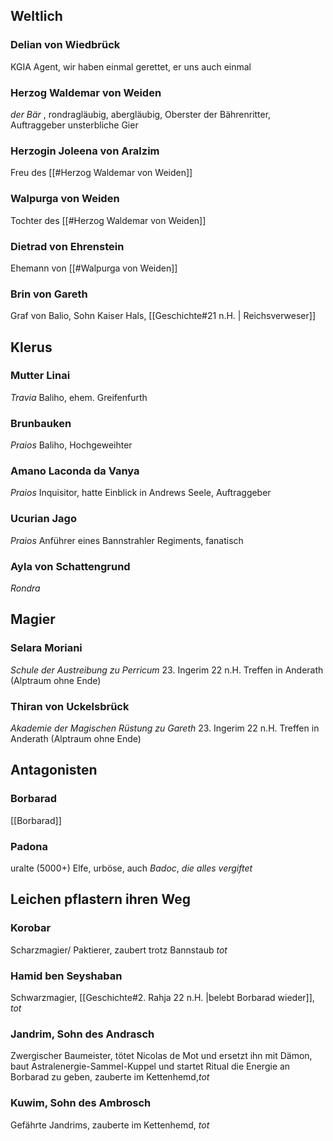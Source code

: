 ## Weltlich

### Delian von Wiedbrück
KGIA Agent, wir haben einmal gerettet, er uns auch einmal

### Herzog Waldemar von Weiden
*der Bär* , rondragläubig, abergläubig, Oberster der Bährenritter, Auftraggeber unsterbliche Gier
### Herzogin Joleena von Aralzim
Freu des [[#Herzog Waldemar von Weiden]]
### Walpurga von Weiden
Tochter des [[#Herzog Waldemar von Weiden]]

### Dietrad von Ehrenstein
Ehemann von [[#Walpurga von Weiden]]

### Brin von Gareth
Graf von Balio, Sohn Kaiser Hals, [[Geschichte#21 n.H. | Reichsverweser]]

## Klerus

### Mutter Linai
*Travia*
Baliho, ehem. Greifenfurth
### Brunbauken
*Praios*
Baliho, Hochgeweihter

### Amano Laconda da Vanya
*Praios*
Inquisitor, hatte Einblick in Andrews Seele, Auftraggeber 

### Ucurian Jago
*Praios*
Anführer eines Bannstrahler Regiments, fanatisch

### Ayla von Schattengrund
*Rondra*
## Magier
### Selara Moriani 
*Schule der Austreibung zu Perricum*
23\. Ingerim 22 n.H. Treffen in Anderath (Alptraum ohne Ende)


### Thiran von Uckelsbrück
*Akademie der Magischen Rüstung zu Gareth*
23\. Ingerim 22 n.H. Treffen in Anderath (Alptraum ohne Ende)
## Antagonisten

### Borbarad 
[[Borbarad]]

### Padona 
uralte (5000+) Elfe, urböse, auch *Badoc*, *die alles vergiftet*

## Leichen pflastern ihren Weg

### Korobar
Scharzmagier/ Paktierer, zaubert trotz Bannstaub *tot*
### Hamid ben Seyshaban
Schwarzmagier, [[Geschichte#2. Rahja 22 n.H. |belebt Borbarad wieder]], *tot*

### Jandrim, Sohn des Andrasch
Zwergischer Baumeister, tötet Nicolas de Mot und ersetzt ihn mit Dämon, baut Astralenergie-Sammel-Kuppel und startet Ritual die Energie an Borbarad zu geben, zauberte im Kettenhemd,*tot*

### Kuwim, Sohn des Ambrosch
Gefährte Jandrims, zauberte im Kettenhemd, *tot*



